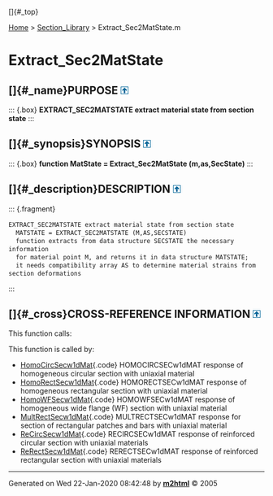 []{#_top}

<div>

[Home](../FEDEASLab.html) \> [Section_Library](FEDEASLab.html) \>
Extract_Sec2MatState.m

</div>

# Extract_Sec2MatState

## []{#_name}PURPOSE [![\^](../up.png)](#_top)

::: {.box}
**EXTRACT_SEC2MATSTATE extract material state from section state**
:::

## []{#_synopsis}SYNOPSIS [![\^](../up.png)](#_top)

::: {.box}
**function MatState = Extract_Sec2MatState (m,as,SecState)**
:::

## []{#_description}DESCRIPTION [![\^](../up.png)](#_top)

::: {.fragment}
``` {.comment}
EXTRACT_SEC2MATSTATE extract material state from section state
  MATSTATE = EXTRACT_SEC2MATSTATE (M,AS,SECSTATE)
  function extracts from data structure SECSTATE the necessary information
  for material point M, and returns it in data structure MATSTATE;
  it needs compatibility array AS to determine material strains from section deformations
```
:::

## []{#_cross}CROSS-REFERENCE INFORMATION [![\^](../up.png)](#_top)

This function calls:

This function is called by:

-   [HomoCircSecw1dMat](HomoCircSecw1dMat.html "function SecResp = HomoCircSecw1dMat (action,SecNo,ndm,SecData,SecState)"){.code}
    HOMOCIRCSECw1dMAT response of homogeneous circular section with
    uniaxial material
-   [HomoRectSecw1dMat](HomoRectSecw1dMat.html "function SecResp = HomoRectSecw1dMat (action,SecNo,ndm,SecData,SecState)"){.code}
    HOMORECTSECw1dMAT response of homogeneous rectangular section with
    uniaxial material
-   [HomoWFSecw1dMat](HomoWFSecw1dMat.html "function SecResp = HomoWFSecw1dMat (action,SecNo,ndm,SecData,SecState)"){.code}
    HOMOWFSECw1dMAT response of homogeneous wide flange (WF) section
    with uniaxial material
-   [MultRectSecw1dMat](MultRectSecw1dMat.html "function SecResp = MultRectSecw1dMat (action,SecNo,ndm,SecData,SecState)"){.code}
    MULTRECTSECw1dMAT response for section of rectangular patches and
    bars with uniaxial material
-   [ReCircSecw1dMat](ReCircSecw1dMat.html "function SecResp = ReCircSecw1dMat (action,SecNo,ndm,SecData,SecState)"){.code}
    RECIRCSECw1dMAT response of reinforced circular section with
    uniaxial materials
-   [ReRectSecw1dMat](ReRectSecw1dMat.html "function SecResp = ReRectSecw1dMat (action,SecNo,ndm,SecData,SecState)"){.code}
    RERECTSECw1dMAT response of reinforced rectangular section with
    uniaxial materials

------------------------------------------------------------------------

Generated on Wed 22-Jan-2020 08:42:48 by
**[m2html](http://www.artefact.tk/software/matlab/m2html/ "Matlab Documentation in HTML")**
© 2005

